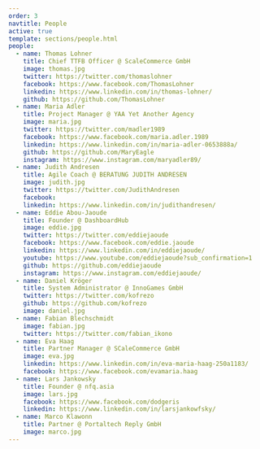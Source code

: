 ```yaml
---
order: 3
navtitle: People
active: true
template: sections/people.html
people:
  - name: Thomas Lohner
    title: Chief TTFB Officer @ ScaleCommerce GmbH
    image: thomas.jpg
    twitter: https://twitter.com/thomaslohner
    facebook: https://www.facebook.com/ThomasLohner
    linkedin: https://www.linkedin.com/in/thomas-lohner/
    github: https://github.com/ThomasLohner
  - name: Maria Adler
    title: Project Manager @ YAA Yet Another Agency
    image: maria.jpg
    twitter: https://twitter.com/madler1989
    facebook: https://www.facebook.com/maria.adler.1989
    linkedin: https://www.linkedin.com/in/maria-adler-0653888a/
    github: https://github.com/MaryEagle
    instagram: https://www.instagram.com/maryadler89/
  - name: Judith Andresen
    title: Agile Coach @ BERATUNG JUDITH ANDRESEN
    image: judith.jpg
    twitter: https://twitter.com/JudithAndresen
    facebook: 
    linkedin: https://www.linkedin.com/in/judithandresen/
  - name: Eddie Abou-Jaoude
    title: Founder @ DashboardHub
    image: eddie.jpg
    twitter: https://twitter.com/eddiejaoude
    facebook: https://www.facebook.com/eddie.jaoude
    linkedin: https://www.linkedin.com/in/eddiejaoude/
    youtube: https://www.youtube.com/eddiejaoude?sub_confirmation=1
    github: https://github.com/eddiejaoude
    instagram: https://www.instagram.com/eddiejaoude/
  - name: Daniel Kröger
    title: System Administrator @ InnoGames GmbH 
    twitter: https://twitter.com/kofrezo
    github: https://github.com/kofrezo
    image: daniel.jpg
  - name: Fabian Blechschmidt
    image: fabian.jpg
    twitter: https://twitter.com/fabian_ikono
  - name: Eva Haag
    title: Partner Manager @ SCaleCommerce GmbH
    image: eva.jpg
    linkedin: https://www.linkedin.com/in/eva-maria-haag-250a1183/
    facebook: https://www.facebook.com/evamaria.haag
  - name: Lars Jankowsky
    title: Founder @ nfq.asia
    image: lars.jpg
    facebook: https://www.facebook.com/dodgeris
    linkedin: https://www.linkedin.com/in/larsjankowfsky/
  - name: Marco Klawonn
    title: Partner @ Portaltech Reply GmbH
    image: marco.jpg
---
```

